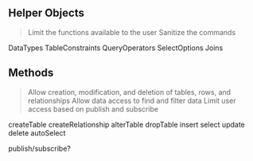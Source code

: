 ## Helper Objects

> Limit the functions available to the user 
> Sanitize the commands 

DataTypes
TableConstraints
QueryOperators
SelectOptions
Joins

## Methods

> Allow creation, modification, and deletion of tables, rows, and relationships 
> Allow data access to find and filter data
> Limit user access based on publish and subscribe 

createTable
createRelationship
alterTable
dropTable
insert
select
update
delete
autoSelect

publish/subscribe? 